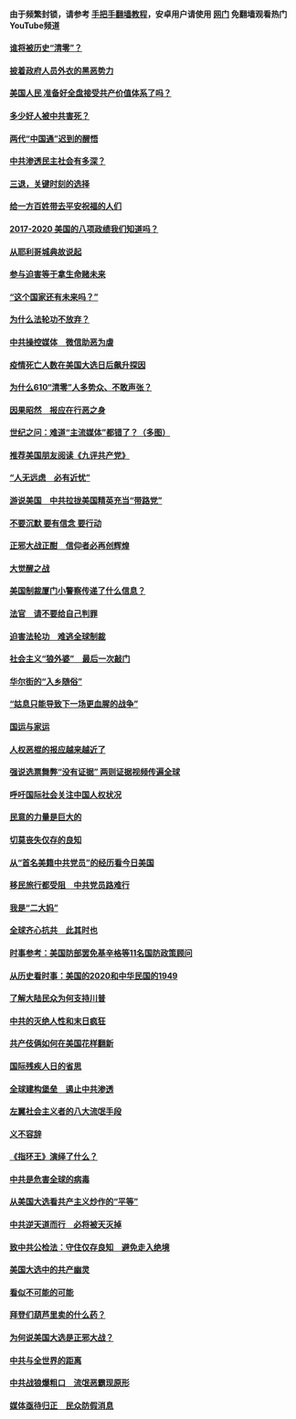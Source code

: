 #### 由于频繁封锁，请参考 [手把手翻墙教程](https://github.com/gfw-breaker/guides/wiki/)，安卓用户请使用 [网门](https://github.com/gfw-breaker/nogfw/blob/master/dl.md?t=02020100) 免翻墙观看热门YouTube频道 

#### [谁将被历史“清零”？](../pages/73/417485.md?t=02020100) 

#### [披着政府人员外衣的黑恶势力](../pages/73/417442.md?t=02020100) 

#### [美国人民 准备好全盘接受共产价值体系了吗？](../pages/73/417491.md?t=02020100) 

#### [多少好人被中共害死？](../pages/73/417144.md?t=02020100) 

#### [两代“中国通”迟到的醒悟](../pages/73/417064.md?t=02020100) 

#### [中共渗透民主社会有多深？](../pages/73/417063.md?t=02020100) 

#### [三退，关键时刻的选择](../pages/73/416969.md?t=02020100) 

#### [给一方百姓带去平安祝福的人们](../pages/73/416941.md?t=02020100) 

#### [2017-2020  美国的八项政绩我们知道吗？](../pages/73/416968.md?t=02020100) 

#### [从耶利哥城典故说起](../pages/73/416892.md?t=02020100) 

#### [参与迫害等于拿生命赌未来](../pages/73/416856.md?t=02020100) 

#### [“这个国家还有未来吗？”](../pages/73/416852.md?t=02020100) 

#### [为什么法轮功不放弃？](../pages/73/416864.md?t=02020100) 

#### [中共操控媒体　微信助恶为虐](../pages/73/416724.md?t=02020100) 

#### [疫情死亡人数在美国大选日后飙升探因](../pages/73/416606.md?t=02020100) 

#### [为什么610“清零”人多势众、不敢声张？](../pages/73/416632.md?t=02020100) 

#### [因果昭然　报应在行恶之身](../pages/73/416582.md?t=02020100) 

#### [世纪之问：难道“主流媒体”都错了？（多图）](../pages/73/416571.md?t=02020100) 

#### [推荐美国朋友阅读《九评共产党》](../pages/73/416510.md?t=02020100) 

#### [“人无远虑　必有近忧”](../pages/73/416513.md?t=02020100) 

#### [游说美国　中共拉拢美国精英充当“带路党”](../pages/73/416529.md?t=02020100) 

#### [不要沉默 要有信念 要行动](../pages/73/416457.md?t=02020100) 

#### [正邪大战正酣　信仰者必再创辉煌](../pages/73/416433.md?t=02020100) 

#### [大觉醒之战](../pages/73/416456.md?t=02020100) 

#### [美国制裁厦门小警察传递了什么信息？](../pages/73/416432.md?t=02020100) 

#### [法官　请不要给自己判罪](../pages/73/416379.md?t=02020100) 

#### [迫害法轮功　难逃全球制裁](../pages/73/416380.md?t=02020100) 

#### [社会主义“狼外婆”　最后一次敲门](../pages/73/416394.md?t=02020100) 

#### [华尔街的“入乡随俗”](../pages/73/416395.md?t=02020100) 

#### [“姑息只能导致下一场更血腥的战争”](../pages/73/416223.md?t=02020100) 

#### [国运与家运](../pages/73/416224.md?t=02020100) 

#### [人权恶棍的报应越来越近了](../pages/73/416276.md?t=02020100) 

#### [强说选票舞弊“没有证据” 两则证据视频传遍全球](../pages/73/416227.md?t=02020100) 

#### [呼吁国际社会关注中国人权状况](../pages/73/416135.md?t=02020100) 

#### [民意的力量是巨大的](../pages/73/416222.md?t=02020100) 

#### [切莫丧失仅存的良知](../pages/73/416134.md?t=02020100) 

#### [从“首名美籍中共党员”的经历看今日美国](../pages/73/416114.md?t=02020100) 

#### [移民旅行都受阻　中共党员路难行](../pages/73/416033.md?t=02020100) 

#### [我是“二大妈”](../pages/73/415529.md?t=02020100) 

#### [全球齐心抗共　此其时也](../pages/73/415989.md?t=02020100) 

#### [时事参考：美国防部罢免基辛格等11名国防政策顾问](../pages/73/415970.md?t=02020100) 

#### [从历史看时事：美国的2020和中华民国的1949](../pages/73/415949.md?t=02020100) 

#### [了解大陆民众为何支持川普](../pages/73/415950.md?t=02020100) 

#### [中共的灭绝人性和末日疯狂](../pages/73/415944.md?t=02020100) 

#### [共产伎俩如何在美国花样翻新](../pages/73/415908.md?t=02020100) 

#### [国际残疾人日的省思](../pages/73/415849.md?t=02020100) 

#### [全球建构堡垒　遏止中共渗透](../pages/73/415850.md?t=02020100) 

#### [左翼社会主义者的八大流氓手段](../pages/73/415802.md?t=02020100) 

#### [义不容辞](../pages/73/415807.md?t=02020100) 

#### [《指环王》演绎了什么？](../pages/73/415739.md?t=02020100) 

#### [中共是危害全球的病毒](../pages/73/415569.md?t=02020100) 

#### [从美国大选看共产主义炒作的“平等”](../pages/73/415654.md?t=02020100) 

#### [中共逆天道而行　必将被天灭掉](../pages/73/415626.md?t=02020100) 

#### [致中共公检法：守住仅存良知　避免走入绝境](../pages/73/415627.md?t=02020100) 

#### [美国大选中的共产幽灵](../pages/73/415618.md?t=02020100) 

#### [看似不可能的可能](../pages/73/415619.md?t=02020100) 

#### [拜登们葫芦里卖的什么药？](../pages/73/415531.md?t=02020100) 

#### [为何说美国大选是正邪大战？](../pages/73/415530.md?t=02020100) 

#### [中共与全世界的距离](../pages/73/415435.md?t=02020100) 

#### [中共战狼爆粗口　流氓恶霸现原形](../pages/73/415426.md?t=02020100) 

#### [媒体亟待归正　民众防假消息](../pages/73/415402.md?t=02020100) 

